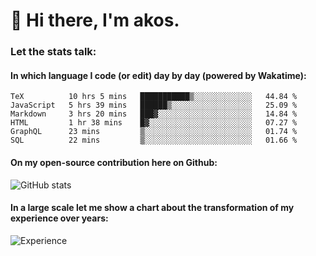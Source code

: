 # 👋 Hi there, I'm akos. 


### Let the stats talk:


#### In which language I code (or edit) day by day (powered by Wakatime): 

<!--START_SECTION:waka-->

```text
TeX          10 hrs 5 mins   ███████████▒░░░░░░░░░░░░░   44.84 %
JavaScript   5 hrs 39 mins   ██████▒░░░░░░░░░░░░░░░░░░   25.09 %
Markdown     3 hrs 20 mins   ███▓░░░░░░░░░░░░░░░░░░░░░   14.84 %
HTML         1 hr 38 mins    █▓░░░░░░░░░░░░░░░░░░░░░░░   07.27 %
GraphQL      23 mins         ▒░░░░░░░░░░░░░░░░░░░░░░░░   01.74 %
SQL          22 mins         ▒░░░░░░░░░░░░░░░░░░░░░░░░   01.66 %
```

<!--END_SECTION:waka-->

#### On my open-source contribution here on Github:
 
![GitHub stats](https://github-readme-stats.vercel.app/api?username=akosbalasko)

#### In a large scale let me show a chart about the transformation of my experience over years:   

![Experience](https://cr-skills-chart-widget.azurewebsites.net/api/api?username=akosbalasko)
